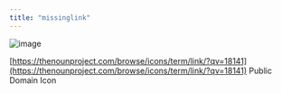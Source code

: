 ```yaml
---
title: "missinglink"
---
```


![image](https://gyazo.com/4578faeb098036b92ee9a66b910001cf/thumb/1000)

[https://thenounproject.com/browse/icons/term/link/?qv=18141](https://thenounproject.com/browse/icons/term/link/?qv=18141)
Public Domain Icon
